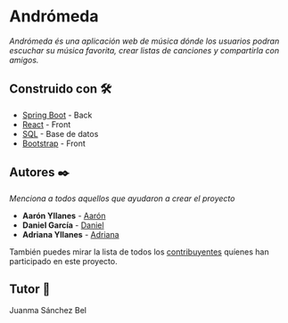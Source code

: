 # Andrómeda

_Andrómeda és una aplicación web de música dónde los usuarios podran escuchar su música favorita, crear listas de canciones y compartirla con amigos._


## Construido con 🛠️

* [Spring Boot](https://spring.io/) - Back
* [React](https://reactjs.org/) - Front
* [SQL](https://www.mysql.com/) - Base de datos
* [Bootstrap](https://getbootstrap.com/) - Front

## Autores ✒️

_Menciona a todos aquellos que ayudaron a crear el proyecto_

* **Aarón Yllanes**  - [Aarón](https://github.com/AaronYllanes)
* **Daniel García**  - [Daniel](https://github.com/dgarcia19jaume)
* **Adriana Yllanes**  - [Adriana](https://github.com/AdrianaY)

También puedes mirar la lista de todos los [contribuyentes](https://github.com/IES-Jaume-Balmes/2020-21-DAW2-M12-Andromeda/graphs/contributors) quíenes han participado en este proyecto. 

## Tutor 📄

Juanma Sánchez Bel
